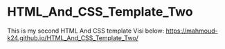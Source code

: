 # HTML_And_CSS_Template_Two
This is my second HTML And CSS template
Visi below:
https://mahmoud-k24.github.io/HTML_And_CSS_Template_Two/
